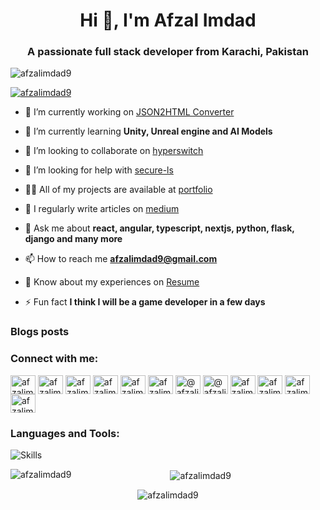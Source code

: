 <h1 align="center">Hi 👋, I'm Afzal Imdad</h1>
<h3 align="center">A passionate full stack developer from Karachi, Pakistan</h3>

<p align="left"> <img src="https://komarev.com/ghpvc/?username=afzalimdad9&label=Profile%20views&color=0e75b6&style=flat" alt="afzalimdad9" /> </p>

<p align="left"> <a href="https://github.com/ryo-ma/github-profile-trophy"><img src="https://github-profile-trophy.vercel.app/?username=afzalimdad9" alt="afzalimdad9" /></a> </p>

- 🔭 I’m currently working on [JSON2HTML Converter](https://github.com/afzalimdad9/json2html)

- 🌱 I’m currently learning **Unity, Unreal engine and AI Models**

- 👯 I’m looking to collaborate on [hyperswitch](https://github.com/juspay/hyperswitch)

- 🤝 I’m looking for help with [secure-ls](https://github.com/softvar/secure-ls)

- 👨‍💻 All of my projects are available at [portfolio](https://afzalimdad9.vercel.app)

- 📝 I regularly write articles on [medium](https://afzalimdad9.medium.com)

- 💬 Ask me about **react, angular, typescript, nextjs, python, flask, django and many more**

- 📫 How to reach me **afzalimdad9@gmail.com**

- 📄 Know about my experiences on [Resume](https://drive.google.com/file/d/1GrGwRH1MPp9nY9klg6qIPJPn9rVqQrhA/view?usp=drive_link)

- ⚡ Fun fact **I think I will be a game developer in a few days**

### Blogs posts
<!-- BLOG-POST-LIST:START -->
<!-- BLOG-POST-LIST:END -->

<h3 align="left">Connect with me:</h3>
<p align="left">
<a href="https://codepen.io/afzalimdad9" target="blank"><img align="center" src="https://raw.githubusercontent.com/rahuldkjain/github-profile-readme-generator/master/src/images/icons/Social/codepen.svg" alt="afzalimdad9" height="30" width="40" /></a>
<a href="https://dev.to/afzalimdad9" target="blank"><img align="center" src="https://raw.githubusercontent.com/rahuldkjain/github-profile-readme-generator/master/src/images/icons/Social/devto.svg" alt="afzalimdad9" height="30" width="40" /></a>
<a href="https://linkedin.com/in/afzalimdad9" target="blank"><img align="center" src="https://raw.githubusercontent.com/rahuldkjain/github-profile-readme-generator/master/src/images/icons/Social/linked-in-alt.svg" alt="afzalimdad9" height="30" width="40" /></a>
<a href="https://codesandbox.com/afzalimdad9" target="blank"><img align="center" src="https://raw.githubusercontent.com/rahuldkjain/github-profile-readme-generator/master/src/images/icons/Social/codesandbox.svg" alt="afzalimdad9" height="30" width="40" /></a>
<a href="https://fb.com/afzalimdad92" target="blank"><img align="center" src="https://raw.githubusercontent.com/rahuldkjain/github-profile-readme-generator/master/src/images/icons/Social/facebook.svg" alt="afzalimdad92" height="30" width="40" /></a>
<a href="https://instagram.com/afzalimdad9_" target="blank"><img align="center" src="https://raw.githubusercontent.com/rahuldkjain/github-profile-readme-generator/master/src/images/icons/Social/instagram.svg" alt="afzalimdad9" height="30" width="40" /></a>
<a href="https://hashnode.com/@afzalimdad9" target="blank"><img align="center" src="https://raw.githubusercontent.com/rahuldkjain/github-profile-readme-generator/master/src/images/icons/Social/hashnode.svg" alt="@afzalimdad9" height="30" width="40" /></a>
<a href="https://medium.com/@afzalimdad9" target="blank"><img align="center" src="https://raw.githubusercontent.com/rahuldkjain/github-profile-readme-generator/master/src/images/icons/Social/medium.svg" alt="@afzalimdad9" height="30" width="40" /></a>
<a href="https://www.youtube.com/@afzalimdad" target="blank"><img align="center" src="https://raw.githubusercontent.com/rahuldkjain/github-profile-readme-generator/master/src/images/icons/Social/youtube.svg" alt="afzalimdad9" height="30" width="40" /></a>
<a href="https://www.codechef.com/users/afzalimdad9" target="blank"><img align="center" src="https://cdn.jsdelivr.net/npm/simple-icons@3.1.0/icons/codechef.svg" alt="afzalimdad9" height="30" width="40" /></a>
<a href="https://www.hackerrank.com/afzalimdad9" target="blank"><img align="center" src="https://raw.githubusercontent.com/rahuldkjain/github-profile-readme-generator/master/src/images/icons/Social/hackerrank.svg" alt="afzalimdad9" height="30" width="40" /></a>
<a href="https://www.leetcode.com/AfzalAli231" target="blank"><img align="center" src="https://raw.githubusercontent.com/rahuldkjain/github-profile-readme-generator/master/src/images/icons/Social/leet-code.svg" alt="afzalimdad9" height="30" width="40" /></a>
</p>

<h3 align="left">Languages and Tools:</h3>

![Skills](https://skillicons.dev/icons?i=aws,rust,androidstudio,angular,astro,azure,babel,bash,blender,bootstrap,bun,pycharm,cmake,c,css,cloudflare,deno,devto,discord,django,docker,dotnet,dynamodb,electron,react,nextjs,vercel,ember,express,figma,firebase,flask,flutter,googlecloud,gatsby,git,gitlab,github,gmail,golang,graphql,html,heroku,ipfs,instagram,illustrator,jquery,js,kali,kotlin,laravel,linkedin,less,linux,mui,mongodb,mysql,nestjs,netlify,nginx,nodejs,notion,npm,php,photoshop,prisma,postman,postgresql,powershell,prisma,pug,pytorch,python,qt,rxjs,redhat,redis,redux,remix,ruby,sqlite,svg,sass,scss,selenium,stackoverflow,sublime,supabase,svelte,tailwind,tensorflow,threejs,ts,twitter,vscode,vscodium,vite,vitest,vue,webpack,webflow,windows,wordpress)

<p align="center"><img align="left" src="https://github-readme-stats.vercel.app/api/top-langs?username=afzalimdad9&show_icons=true&locale=en&layout=compact" alt="afzalimdad9" /></p>

<p align="center">&nbsp;<img align="center" src="https://github-readme-stats.vercel.app/api?username=afzalimdad9&show_icons=true&locale=en" alt="afzalimdad9" /></p>

<p align="center"><img align="center" src="https://github-readme-streak-stats.herokuapp.com/?user=afzalimdad9&" alt="afzalimdad9" /></p>


